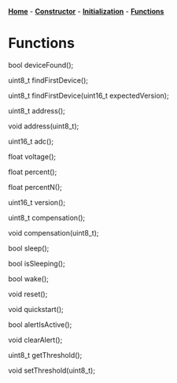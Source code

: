 [**Home**](https://porrey.github.io/max1704x) -
[**Constructor**](https://porrey.github.io/max1704x/constructor) - 
[**Initialization**](https://porrey.github.io/max1704x/initialization) - 
[**Functions**](https://porrey.github.io/max1704x/functions)
# Functions
bool deviceFound();

uint8_t findFirstDevice();

uint8_t findFirstDevice(uint16_t expectedVersion);

uint8_t address();

void address(uint8_t);

uint16_t adc();

float voltage();

float percent();

float percentN();

uint16_t version();

uint8_t compensation();

void compensation(uint8_t);

bool sleep();

bool isSleeping();

bool wake();

void reset();

void quickstart();

bool alertIsActive();

void clearAlert();

uint8_t getThreshold();

void setThreshold(uint8_t);